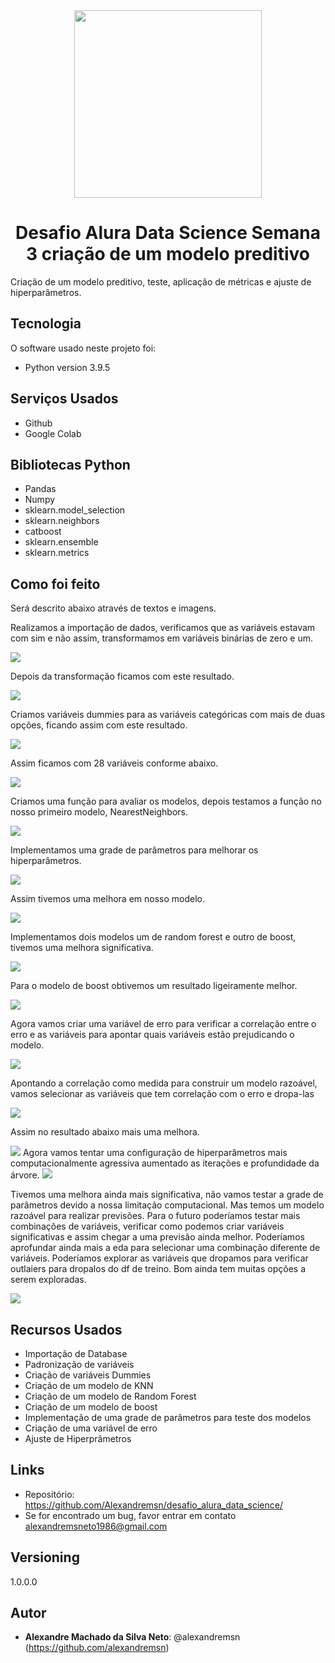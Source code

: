 <div align="center">
<img src="images/pngegg.png" width=300>

# Desafio Alura Data Science Semana 3 criação de um modelo preditivo
<div align="left">
 
Criação de um modelo preditivo, teste, aplicação de métricas e ajuste de hiperparâmetros.

## Tecnologia

O software  usado neste projeto foi:

* Python version  3.9.5

## Serviços Usados

* Github
* Google Colab
 

## Bibliotecas Python

* Pandas
* Numpy
* sklearn.model_selection
* sklearn.neighbors
* catboost
* sklearn.ensemble
* sklearn.metrics
 


## Como foi feito

Será descrito abaixo através de textos e imagens.


Realizamos a importação de dados, verificamos que as variáveis estavam com sim e não assim, transformamos em variáveis binárias de zero e um.



<img src="images/001.png">

Depois da transformação ficamos com este resultado.



<img src="images/002.png">

Criamos variáveis dummies para as variáveis categóricas com mais de duas opções, ficando assim com este resultado.




<img src="images/003.png">
 
Assim ficamos com 28 variáveis conforme abaixo.

<img src="images/004.png">
 
Criamos uma função para avaliar os modelos, depois testamos a função no nosso primeiro modelo, NearestNeighbors.
 
 
<img src="images/005.png">
 
Implementamos uma grade de parâmetros para melhorar os hiperparâmetros.

<img src="images/006.png">


Assim tivemos uma melhora em nosso modelo.



<img src="images/007.png">

Implementamos dois modelos um de random forest e outro de boost, tivemos uma melhora significativa.


<img src="images/009.png">

Para o modelo de boost obtivemos um resultado ligeiramente melhor. 



<img src="images/008.png">

Agora vamos criar uma variável de erro para verificar a correlação entre o erro e as variáveis para apontar quais variáveis estão prejudicando o modelo.



<img src="images/010.png">

Apontando a correlação como medida para construir um modelo razoável, vamos selecionar as variáveis que tem correlação com o erro e dropa-las



<img src="images/011.png">

Assim no resultado abaixo mais uma melhora.



<img src="images/012.png">
 Agora vamos tentar uma configuração de hiperparâmetros mais computacionalmente agressiva aumentado as iterações e profundidade da árvore. 

 <img src="images/013.png">
 
Tivemos uma melhora ainda mais significativa, não vamos testar a grade de parâmetros devido a nossa limitação computacional. Mas temos um modelo razoável para realizar previsões. Para o futuro poderíamos testar mais combinações de variáveis, verificar como podemos criar variáveis significativas e assim chegar a uma previsão ainda melhor. Poderíamos aprofundar ainda mais a eda para selecionar uma combinação diferente de variáveis. Poderíamos explorar as variáveis que dropamos para verificar outlaiers para dropalos do df de treino. Bom ainda tem muitas opções a serem exploradas. 
 
 <img src="images/014.png">


## Recursos Usados

  - Importação de Database
  - Padronização de variáveis
  - Criação de variáveis Dummies
  - Criação de um modelo de KNN
  - Criação de um modelo de Random Forest
  - Criação de um modelo de boost
  - Implementação de uma grade de parâmetros para teste dos modelos
  - Criação de uma variável de erro
  - Ajuste de Hiperprâmetros
  

## Links

  - Repositório: https://github.com/Alexandremsn/desafio_alura_data_science/
  - Se for encontrado um bug, favor entrar em contato alexandremsneto1986@gmail.com


## Versioning

1.0.0.0


## Autor

* **Alexandre Machado da Silva Neto**: @alexandremsn (https://github.com/alexandremsn)


